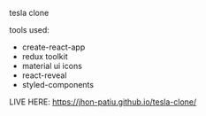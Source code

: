tesla clone

tools used:
 - create-react-app
 - redux toolkit
 - material ui icons
 - react-reveal
 - styled-components

LIVE HERE: https://jhon-patiu.github.io/tesla-clone/

